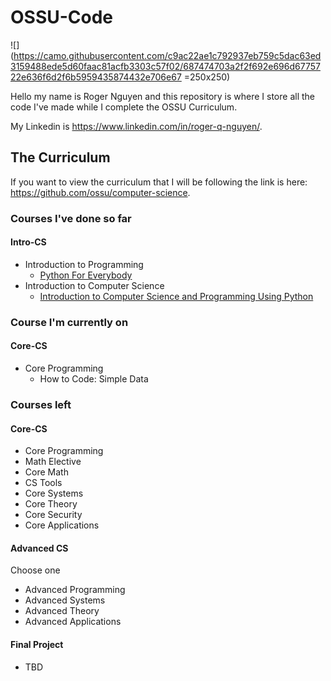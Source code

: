 # OSSU-Code

![](https://camo.githubusercontent.com/c9ac22ae1c792937eb759c5dac63ed3159488ede5d60faac81acfb3303c57f02/687474703a2f2f692e696d6775722e636f6d2f6b5959435874432e706e67 =250x250)

Hello my name is Roger Nguyen and this repository is where I store all the code I've made while I complete the OSSU Curriculum.

My Linkedin is https://www.linkedin.com/in/roger-q-nguyen/.

## The Curriculum

If you want to view the curriculum that I will be following the link is here: https://github.com/ossu/computer-science.

### Courses I've done so far

#### Intro-CS
* Introduction to Programming
  * [Python For Everybody](https://github.com/rqnguyen100/OSSU-Code/tree/main/Python%20for%20Everybody)
* Introduction to Computer Science
  * [Introduction to Computer Science and Programming Using Python](https://github.com/rqnguyen100/OSSU-Code/tree/main/Introduction%20to%20Computer%20Science%20and%20Programming%20using%20Python)

### Course I'm currently on

#### Core-CS
* Core Programming
  * How to Code: Simple Data

### Courses left

#### Core-CS
* Core Programming
* Math Elective
* Core Math
* CS Tools
* Core Systems
* Core Theory
* Core Security
* Core Applications

#### Advanced CS
Choose one 
* Advanced Programming
* Advanced Systems
* Advanced Theory
* Advanced Applications

#### Final Project
* TBD
